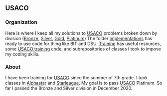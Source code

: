 ## USACO

### Organization
Here is where I keep all my solutions to [USACO](http://usaco.org/) problems broken down by division ([Bronze](https://github.com/asubramanian08/USACO/tree/master/Bronze), [Silver](https://github.com/asubramanian08/USACO/tree/master/Silver), [Gold](https://github.com/asubramanian08/USACO/tree/master/Gold), [Platinum](https://github.com/asubramanian08/USACO/tree/master/Platinum))
The folder [implementations](https://github.com/asubramanian08/USACO/tree/master/Implementations) has ready to use code for thing like BIT and DSU.
[Training](https://github.com/asubramanian08/USACO/tree/master/Training) has useful resources, some [USACO training](https://train.usaco.org/) code, and subrepositories of classes I took to impove my coding skills.

### About
I have been training for [USACO](http://usaco.org/) since the summer of 7th grade. I took classes in [Alphastar](https://alphastar.academy/) and [Starleague](https://starleague.us/). My goal is to pass [USACO](http://usaco.org/) Platinum. So far I passed the Bronze and Silver division in December 2020.
